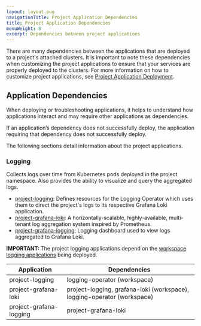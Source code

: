 ```yaml
---
layout: layout.pug
navigationTitle: Project Application Dependencies
title: Project Application Dependencies
menuWeight: 8
excerpt: Dependencies between project applications
---
```


There are many dependencies between the applications that are deployed to a project's attached clusters. It is important to note these dependencies when customizing the project applications to ensure that your services are properly deployed to the clusters. For more information on how to customize project applications, see [Project Application Deployment](../application-deployment/#deploy-an-application-with-a-custom-configuration).

## Application Dependencies

When deploying or troubleshooting applications, it helps to understand how applications interact and may require other applications as dependencies.

If an application’s dependency does not successfully deploy, the application requiring that dependency does not successfully deploy.

The following sections detail information about the project applications.

### Logging

Collects logs over time from Kubernetes pods deployed in the project namespace. Also provides the ability to visualize and query the aggregated logs.

- [project-logging](https://grafana.com/oss/grafana/): Defines resources for the Logging Operator which uses them to direct the project's logs to its respective Grafana Loki application.
- [project-grafana-loki](https://grafana.com/oss/loki/): A horizontally-scalable, highly-available, multi-tenant log aggregation system inspired by Prometheus.
- [project-grafana-logging](https://grafana.com/oss/grafana/): Logging dashboard used to view logs aggregated to Grafana Loki.

<p class="message--important"><strong>IMPORTANT: </strong> The project logging applications depend on the <a href="../../../workspaces/workspace-platform-services/platform-service-dependencies/">workspace logging applications</a> being deployed.</p>

| **Application**         | **Dependencies**                                                        |
| ----------------------- | ----------------------------------------------------------------------- |
| project-logging         | logging-operator (workspace)                             |
| project-grafana-loki    | project-logging, grafana-loki (workspace), logging-operator (workspace) |
| project-grafana-logging | project-grafana-loki                                                    |
